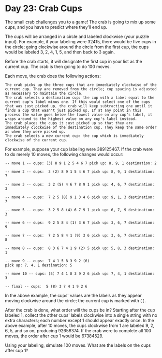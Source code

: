 # Day 23: Crab Cups

The small crab challenges you to a game! The crab is going to mix up some cups, and you have to predict where they'll
end up.

The cups will be arranged in a circle and labeled clockwise (your puzzle input). For example, if your labeling were
32415, there would be five cups in the circle; going clockwise around the circle from the first cup, the cups would be
labeled 3, 2, 4, 1, 5, and then back to 3 again.

Before the crab starts, it will designate the first cup in your list as the current cup. The crab is then going to do
100 moves.

Each move, the crab does the following actions:

	The crab picks up the three cups that are immediately clockwise of the current cup. They are removed from the circle; cup spacing is adjusted as necessary to maintain the circle.
	The crab selects a destination cup: the cup with a label equal to the current cup's label minus one. If this would select one of the cups that was just picked up, the crab will keep subtracting one until it finds a cup that wasn't just picked up. If at any point in this process the value goes below the lowest value on any cup's label, it wraps around to the highest value on any cup's label instead.
	The crab places the cups it just picked up so that they are immediately clockwise of the destination cup. They keep the same order as when they were picked up.
	The crab selects a new current cup: the cup which is immediately clockwise of the current cup.

For example, suppose your cup labeling were 389125467. If the crab were to do merely 10 moves, the following changes
would occur:

````
-- move 1 -- cups: (3) 8 9 1 2 5 4 6 7 pick up: 8, 9, 1 destination: 2

-- move 2 -- cups:  3 (2) 8 9 1 5 4 6 7 pick up: 8, 9, 1 destination: 7

-- move 3 -- cups:  3 2 (5) 4 6 7 8 9 1 pick up: 4, 6, 7 destination: 3

-- move 4 -- cups:  7 2 5 (8) 9 1 3 4 6 pick up: 9, 1, 3 destination: 7

-- move 5 -- cups:  3 2 5 8 (4) 6 7 9 1 pick up: 6, 7, 9 destination: 3

-- move 6 -- cups:  9 2 5 8 4 (1) 3 6 7 pick up: 3, 6, 7 destination: 9

-- move 7 -- cups:  7 2 5 8 4 1 (9) 3 6 pick up: 3, 6, 7 destination: 8

-- move 8 -- cups:  8 3 6 7 4 1 9 (2) 5 pick up: 5, 8, 3 destination: 1

-- move 9 -- cups:  7 4 1 5 8 3 9 2 (6)
pick up: 7, 4, 1 destination: 5

-- move 10 -- cups: (5) 7 4 1 8 3 9 2 6 pick up: 7, 4, 1 destination: 3

-- final -- cups:  5 (8) 3 7 4 1 9 2 6
````

In the above example, the cups' values are the labels as they appear moving clockwise around the circle; the current cup
is marked with ( ).

After the crab is done, what order will the cups be in? Starting after the cup labeled 1, collect the other cups' labels
clockwise into a single string with no extra characters; each number except 1 should appear exactly once. In the above
example, after 10 moves, the cups clockwise from 1 are labeled 9, 2, 6, 5, and so on, producing 92658374. If the crab
were to complete all 100 moves, the order after cup 1 would be 67384529.

Using your labeling, simulate 100 moves. What are the labels on the cups after cup 1?
